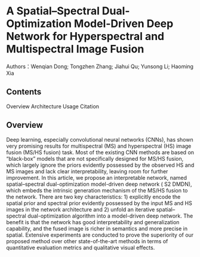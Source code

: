 # A Spatial–Spectral Dual-Optimization Model-Driven Deep Network for Hyperspectral and Multispectral Image Fusion
Authors：Wenqian Dong; Tongzhen Zhang; Jiahui Qu; Yunsong Li; Haoming Xia
## Contents
Overview
Architecture
Usage
Citation
## Overview
Deep learning, especially convolutional neural networks (CNNs), has shown very promising results for multispectral (MS) and hyperspectral (HS) image fusion (MS/HS fusion) task. Most of the existing CNN methods are based on “black-box” models that are not specifically designed for MS/HS fusion, which largely ignore the priors evidently possessed by the observed HS and MS images and lack clear interpretability, leaving room for further improvement. In this article, we propose an interpretable network, named spatial–spectral dual-optimization model-driven deep network ( S2 DMDN), which embeds the intrinsic generation mechanism of the MS/HS fusion to the network. There are two key characteristics: 1) explicitly encode the spatial prior and spectral prior evidently possessed by the input MS and HS images in the network architecture and 2) unfold an iterative spatial–spectral dual-optimization algorithm into a model-driven deep network. The benefit is that the network has good interpretability and generalization capability, and the fused image is richer in semantics and more precise in spatial. Extensive experiments are conducted to prove the superiority of our proposed method over other state-of-the-art methods in terms of quantitative evaluation metrics and qualitative visual effects.
